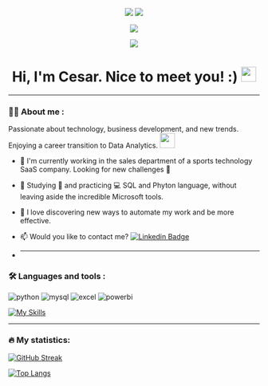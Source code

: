 <p align='center'> <div id="header" align="center">
<img src="https://capsule-render.vercel.app/api?type=waving&height=250&color=gradient&text=Cesar%20Orozco&reversal=true&textBg=false&fontAlign=50&animation=fadeIn&descAlign=32&descAlignY=78"/> 
<img src="https://svg-banners.vercel.app/api?type=glitch&text1=Data-Analyst|Business-Development🤹&width=2000&height=150"/> 
  
</p>
  
[![](https://img.shields.io/badge/LinkedIn-0077B5?style=for-the-badge&logo=linkedin&logoColor=white)](https://www.linkedin.com/in/ceorozco92/)

![](https://komarev.com/ghpvc/?username=ceoroz9&color=brightgreen&style=plastic)

<h1>
  Hi, I'm Cesar. Nice to meet you! :)
  <img decoding="async" src="https://media.giphy.com/media/hvRJCLFzcasrR4ia7z/giphy.gif" width="30px"/>
</h1>

---
 <div id="header" align="left">

### :man_technologist: About me :
Passionate about technology, business development, and new trends. Enjoying a career transition to Data Analytics. <img decoding="async" src="https://media.giphy.com/media/WUlplcMpOCEmTGBtBW/giphy.gif" width="30">

* :telescope: I'm currently working in the sales department of a sports technology SaaS company. Looking for new challenges :muscle:

* :seedling: Studying :blue_book: and practicing :computer: SQL and Phyton language, without leaving aside the incredible Microsoft tools.

* :heartbeat: I love discovering new ways to automate my work and be more effective.

* :mailbox: Would you like to contact me? [![Linkedin Badge](https://img.shields.io/badge/-César-blue?style=flat&logo=Linkedin&logoColor=white)](https://www.linkedin.com/in/ceorozco92/)

* ---

### :hammer_and_wrench: Languages and tools :
<div id="header" align="left">
    <img decoding="async" src="https://img.shields.io/badge/Python-3776AB?style=for-the-badge&logo=python&logoColor=white" alt="python"/>
  </a>
    <img decoding="async" src="https://img.shields.io/badge/MySQL-6DB33F?style=for-the-badge&logo=mysql&logoColor=white" alt="mysql"/>
  </a>
 <img decoding="async" src="https://img.shields.io/badge/Microsoft_Excel-217346?style=for-the-badge&logo=microsoft-excel&logoColor=white" alt="excel"/>
  </a>
 <img decoding="async" src="https://img.shields.io/badge/Power_BI-FFBE00?style=for-the-badge&logo=Power-BI&logoColor=white" alt="powerbi"/>

<div id="header" align="left">
  
   [![My Skills](https://skillicons.dev/icons?i=apollo,aws,apple,github,azure,aiscript,gmail,discord,notion,html,ai,linkedin,ps,vscode)](https://skillicons.dev)

</div>

  ---

### :fire: My statistics:
[![GitHub Streak](http://github-readme-streak-stats.herokuapp.com?user=ceoroz9&theme=dark&background=000000)](https://git.io/streak-stats)

[![Top Langs](https://github-readme-stats.vercel.app/api/top-langs/?username=ceoroz9&layout=compact&theme=vision-friendly-dark)](https://github.com/anuraghazra/github-readme-stats)
  </a>

</div>

